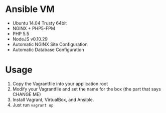 Ansible VM
==========

- Ubuntu 14.04 Trusty 64bit
- NGINX + PHP5-FPM
- PHP 5.5
- NodeJS v0.10.29
- Automatic NGINX Site Configuration
- Automatic Database Configuration

# Usage

1. Copy the Vagrantfile into your application root
2. Modify your Vagrantfile and set the name for the box (the part that says CHANGE ME)
3. Install Vagrant, VirtualBox, and Ansible.
4. Just run `vagrant up`

